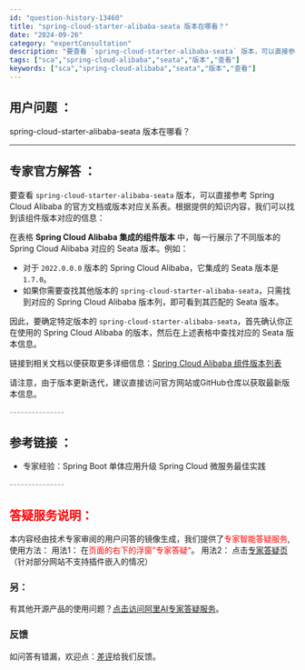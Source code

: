 ```yaml
---
id: "question-history-13460"
title: "spring-cloud-starter-alibaba-seata 版本在哪看？"
date: "2024-09-26"
category: "expertConsultation"
description: "要查看 `spring-cloud-starter-alibaba-seata` 版本，可以直接参考 Spring Cloud Alibaba 的官方文档或版本对应关系表。根据提供的知识内容，我们可以找到该组件版本对应的信息：在表格 **Spring Cloud Alibaba 集成的组件版本** "
tags: ["sca","spring-cloud-alibaba","seata","版本","查看"]
keywords: ["sca","spring-cloud-alibaba","seata","版本","查看"]
---
```


## 用户问题 ： 
 spring-cloud-starter-alibaba-seata 版本在哪看？  

---------------
## 专家官方解答 ：

要查看 `spring-cloud-starter-alibaba-seata` 版本，可以直接参考 Spring Cloud Alibaba 的官方文档或版本对应关系表。根据提供的知识内容，我们可以找到该组件版本对应的信息：

在表格 **Spring Cloud Alibaba 集成的组件版本** 中，每一行展示了不同版本的 Spring Cloud Alibaba 对应的 Seata 版本。例如：

- 对于 `2022.0.0.0` 版本的 Spring Cloud Alibaba，它集成的 Seata 版本是 `1.7.0`。
- 如果你需要查找其他版本的 `spring-cloud-starter-alibaba-seata`，只需找到对应的 Spring Cloud Alibaba 版本列，即可看到其匹配的 Seata 版本。

因此，要确定特定版本的 `spring-cloud-starter-alibaba-seata`，首先确认你正在使用的 Spring Cloud Alibaba 的版本，然后在上述表格中查找对应的 Seata 版本信息。

链接到相关文档以便获取更多详细信息：[Spring Cloud Alibaba 组件版本列表](https://sca.aliyun.com/zh-cn/docs/next/user-guide/nacos/quick-start#%E6%8E%A5%E5%85%A5-nacos-%E6%9C%8D%E5%8A%A1%E6%B3%A8%E5%86%8C%E4%B8%8E%E5%8F%91%E7%8E%B0)

请注意，由于版本更新迭代，建议直接访问官方网站或GitHub仓库以获取最新版本信息。


<font color="#949494">---------------</font> 


## 参考链接 ：

* 专家经验：Spring Boot 单体应用升级 Spring Cloud 微服务最佳实践 


 <font color="#949494">---------------</font> 
 


## <font color="#FF0000">答疑服务说明：</font> 

本内容经由技术专家审阅的用户问答的镜像生成，我们提供了<font color="#FF0000">专家智能答疑服务</font>,使用方法：
用法1： 在<font color="#FF0000">页面的右下的浮窗”专家答疑“</font>。
用法2： 点击[专家答疑页](https://answer.opensource.alibaba.com/docs/intro)（针对部分网站不支持插件嵌入的情况）
### 另：


有其他开源产品的使用问题？[点击访问阿里AI专家答疑服务](https://answer.opensource.alibaba.com/docs/intro)。
### 反馈
如问答有错漏，欢迎点：[差评](https://ai.nacos.io/user/feedbackByEnhancerGradePOJOID?enhancerGradePOJOId=17086)给我们反馈。
